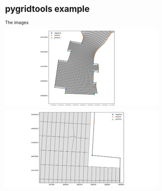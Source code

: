 # pygridtools example

The images

![Zoom 1](images/error_zoom_1.png)

![Zoom 1](images/error_zoom_2.png)


